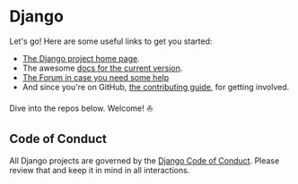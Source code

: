 # Django

Let's go! Here are some useful links to get you started:

- [The Django project home page][homepage].
- The awesome [docs for the current version][docs].
- [The Forum in case you need some help][forum]
- And since you're on GitHub, [the contributing guide][contributing], for getting involved.

Dive into the repos below. Welcome! ⛵️

## Code of Conduct

All Django projects are governed by the [Django Code of Conduct][coc]. Please review that and keep it in mind in all interactions.

[homepage]: https://www.djangoproject.com
[docs]: https://docs.djangoproject.com/en/stable/
[forum]: https://forum.djangoproject.com
[contributing]: https://docs.djangoproject.com/en/3.2/internals/contributing/
[coc]: https://www.djangoproject.com/conduct/
